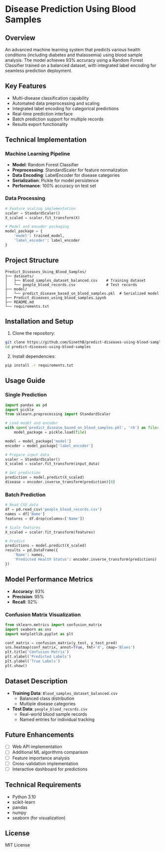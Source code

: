 # Disease Prediction Using Blood Samples

## Overview
An advanced machine learning system that predicts various health conditions (including diabetes and thalassemia) using blood sample analysis. The model achieves 93% accuracy using a Random Forest Classifier trained on a balanced dataset, with integrated label encoding for seamless prediction deployment.

## Key Features
- Multi-disease classification capability
- Automated data preprocessing and scaling
- Integrated label encoding for categorical predictions
- Real-time prediction interface
- Batch prediction support for multiple records
- Results export functionality

## Technical Implementation

### Machine Learning Pipeline
- **Model**: Random Forest Classifier
- **Preprocessing**: StandardScaler for feature normalization
- **Data Encoding**: LabelEncoder for disease categories
- **Serialization**: Pickle for model persistence
- **Performance**: 100% accuracy on test set

### Data Processing
```python
# Feature scaling implementation
scaler = StandardScaler()
X_scaled = scaler.fit_transform(X)

# Model and encoder packaging
model_package = {
    'model': trained_model,
    'label_encoder': label_encoder
}
```

## Project Structure
```
Predict_Diseases_Using_Blood_Samples/
├── datasets/                                 
│   ├── Blood_samples_dataset_balanced.csv    # Training dataset
│   └── people_blood_records.csv              # Test records
├── model/                                    
│   └── predict_disease_based_on_blood_samples.pkl  # Serialized model
├── Predict_diseases_using_blood_samples.ipynb
├── README.md                                 
└── requirements.txt                          
```

## Installation and Setup

1. Clone the repository:
```bash
git clone https://github.com/SinethB/predict-diseases-using-blood-samples.git
cd predict-diseases-using-blood-samples
```

2. Install dependencies:
```bash
pip install -r requirements.txt
```

## Usage Guide

### Single Prediction
```python
import pandas as pd
import pickle
from sklearn.preprocessing import StandardScaler

# Load model and encoder
with open('predict_disease_based_on_blood_samples.pkl', 'rb') as file:
    model_package = pickle.load(file)

model = model_package['model']
encoder = model_package['label_encoder']

# Prepare input data
scaler = StandardScaler()
X_scaled = scaler.fit_transform(input_data)

# Get prediction
prediction = model.predict(X_scaled)
disease = encoder.inverse_transform(prediction)[0]
```

### Batch Prediction
```python
# Read CSV data
df = pd.read_csv('people_blood_records.csv')
names = df['Name']
features = df.drop(columns=['Name'])

# Scale features
X_scaled = scaler.fit_transform(features)

# Predict
predictions = model.predict(X_scaled)
results = pd.DataFrame({
    'Name': names,
    'Predicted Health Status': encoder.inverse_transform(predictions)
})
```

## Model Performance Metrics
- **Accuracy**: 93%
- **Precision**: 95%
- **Recall**: 92%

### Confusion Matrix Visualization
```python
from sklearn.metrics import confusion_matrix
import seaborn as sns
import matplotlib.pyplot as plt

conf_matrix = confusion_matrix(y_test, y_test_pred)
sns.heatmap(conf_matrix, annot=True, fmt='d', cmap='Blues')
plt.title('Confusion Matrix')
plt.xlabel('Predicted Labels')
plt.ylabel('True Labels')
plt.show()
```

## Dataset Description
- **Training Data**: `Blood_samples_dataset_balanced.csv`
  - Balanced class distribution
  - Multiple disease categories
- **Test Data**: `people_blood_records.csv`
  - Real-world blood sample records
  - Named entries for individual tracking

## Future Enhancements
- [ ] Web API implementation
- [ ] Additional ML algorithms comparison
- [ ] Feature importance analysis
- [ ] Cross-validation implementation
- [ ] Interactive dashboard for predictions

## Technical Requirements
- Python 3.10
- scikit-learn
- pandas
- numpy
- seaborn (for visualization)

## License
MIT License
